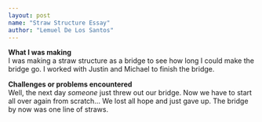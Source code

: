 ```yaml
---
layout: post
name: "Straw Structure Essay"
author: "Lemuel De Los Santos"
---
```


**What I was making**  
I was making a straw structure as a bridge to see how long I could make the bridge go. I worked with Justin and Michael to finish the bridge.

**Challenges or problems encountered**  
Well, the next day _someone_ just threw out our bridge. Now we have to start all over again from scratch... We lost all hope and just gave up. The bridge by now was one line of straws.
